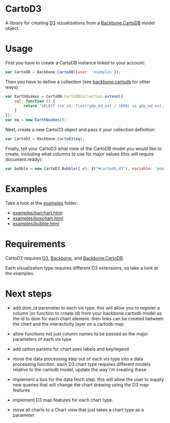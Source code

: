 # CartoD3

A library for creating [D3](http://mbostock.github.com/d3) vizualizations from a [Backbone.CartoDB](https://github.com/Vizzuality/backbone.cartodb) model object.

# Usage

First you have to create a CartoDB instance linked to your account:

```javascript
var CartoDB = Backbone.CartoDB({user: 'examples'});
```

Then you have to define a collection (see [backbone.cartodb](https://github.com/Vizzuality/backbone.cartodb) for other ways):

```javascript
var EarthQuakes = CartoDB.CartoDBCollection.extend({
    sql: function () {
        return "SELECT iso_a3, floor(gdp_md_est / 1000) as gdp_md_est, floor(pop_est / 1000000) as pop_est FROM country_population";
    }
});
var eq = new EarthQuakes();
```

Next, create a new CartoD3 object and pass it your collection definition:


```javascript
var CartoD3 = Backbone.CartoD3(eq);
```
	
Finally, tell your CartoD3 what view of the CartoDB model you would like to create, including what columns to use for major values (this will require document.ready):


```javascript
var bubble = new CartoD3.Bubble({ el: $("#cartodb_d3"), variable: 'pop_est', label: 'iso_a3', fill: 'gdp_md_est'});
```

# Examples

Take a look at the [examples](https://github.com/Vizzuality/CartoD3/tree/master/examples) folder:

 - [examples/barchart.html](http://vizzuality.github.com/CartoD3/examples/barchart.html)
 - [examples/boxchart.html](http://vizzuality.github.com/CartoD3/examples/boxchart.html)
 - [examples/bubble.html](http://vizzuality.github.com/CartoD3/examples/bubble.html)


# Requirements

CartoD3 requires [D3](http://mbostock.github.com/d3), [Backbone](http://documentcloud.github.com/backbone), and [Backbone.CartoDB](https://github.com/Vizzuality/backbone.cartodb).

Each visualization type requires different D3 extensions, so take a look at the examples.

# Next steps

 - add dom_id parameter to each vis type. this will allow you to register a column (or function to create id) from your backbone.cartodb model as the id to dom for each chart element. then links can be created between the chart and the interactivity layer on a cartodb map

 - allow functions not just column names to be passed as the major parameters of each vis type

 - add option params for chart axes labels and key/legend

 - move the data processing step out of each vis type into a data processing function. each D3 chart type requires different models relative to the cartodb model, update the way i'm creating these

 - implement a bus for the data fetch step. this will allow the user to supply new queries that will change the chart drawing using the D3 map features

 - implement D3 map features for each chart type. 

 - move all charts to a Chart view that just takes a chart type as a parameter

